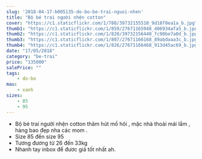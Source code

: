 ```yaml
---
slug: '2018-04-17-b005135-do-bo-be-trai-nguoi-nhen'
title: "Bộ bé trai người nhện cotton"
cover: "https://c1.staticflickr.com/1/788/39732155510_9d18f8ea1a_b.jpg"
thumb1: "https://c1.staticflickr.com/1/859/27671165948_406934afa5_b.jpg"
thumb2: "https://c1.staticflickr.com/1/820/39732156440_fc90be7a0d_b.jpg"
thumb3: "https://c1.staticflickr.com/1/807/27671166168_89abdaaa3c_b.jpg"
thumb4: "https://c1.staticflickr.com/1/826/27671166468_913d45ac69_b.jpg"
date: "17/05/2018"
category: "be-trai"
price: "135000"
salePrice: ""
tags:
    - do-bo
mau:
    - xanh
sizes:
    - 85
    - 95
---
```


- Bộ bé trai người nhện cotton thâm hút mồ hôi , mặc nhà thoải mái lắm , hàng bao đẹp nha các mom .
- Size 85 đến size 95
- Tương đương từ 26 đến 33kg
- Nhanh tay inbox để đươc giá tốt nhất ah.